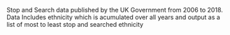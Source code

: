 
Stop and Search data published by the UK Government from 2006 to 2018.
Data Includes ethnicity which is acumulated over all years and output as a list of most to least stop and searched ethnicity
